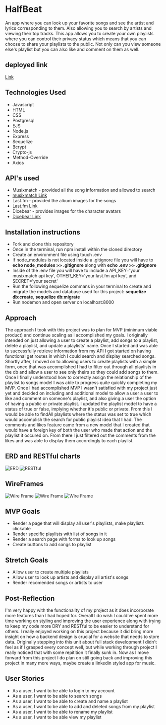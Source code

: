 # HalfBeat
An app where you can look up your favorite songs and see the artist and lyrics corresponding to them. Also allowing you to search by artists and viewing their top tracks. This app allows you to create your own playlists where you can control their privacy status which means that you can choose to share your playlists to the public. Not only can you view someone else's playlist but you can also like and comment on them as well.
## deployed link
<a href='https://roberto-project-two-1114.herokuapp.com/'>Link</a>

## Technologies Used
* Javascript
* HTML
* CSS
* Postgresql
* EJS
* Node.js
* Express
* Sequelize 
* Bcrypt
* Crypto-js
* Method-Override
* Axios

## API's used
* Musixmatch - provided all the song information and allowed to search
* [musixmatch Link](https://developer.musixmatch.com/documentation)
* Last.fm - provided the album images for the songs
* [Last.fm Link](https://www.last.fm/api/intro)
* Dicebear - provides images for the character avatars
* [Dicebear Link](https://dicebear.com/styles/bottts)



## Installation instructions
* Fork and clone this repository
* Once in the terminal, run npm install within the cloned directory
* Create an environment file using touch .env
* If node_modules is not located inside a .gitignore file you will have to **echo node_modules >> .gitignore** along with **echo .env >> .gitignore**
* Inside of the .env file you will have to include a API_KEY='your musixmatch api key', OTHER_KEY='your last.fm api key', and SECRET='your secret'
* Run the following sequelize commans in your terminal to create and migrate the models and database used for this project: **sequelize db:create**, **sequelize db:migrate**
* Run nodemon and open server on localhost:8000

## Approach
The approach I took with this project was to plan for MVP (minimum viable product) and continue scaling as I accomplished my goals. I originally intended on just allowing a user to create a playlist, add songs to a playlist, delete a playlist, and update a playlists' name. Once I started and was able to successfully retrieve information from my API I got started on having functional get routes in which I could search and display searched songs. Shortly after, I moved on to allowing users to create playlists with a simple form, once that was accomplished I had to filter out through all playlists in the db and allow a user to see only theirs so they could add songs to them. Once I finally understood how to correctly assign the relationship of the playlist to songs model I was able to progress quite quickly completing my MVP. Once I had accomplished MVP I wasn't satisfied with my project just yet and decided on including and additional model to allow a user a user to like and comment on someone's playlist, and also giving a user the option of having a public or private playlist. I updated the playlist model to have a status of true or false, implying whether it's public or private. From this I would be able to findAll playlists where the status was set to true which would accomplish the search for public playlist idea that I had. The comments and likes feature came from a new model that I created that would have a foreign key of both the user who made that action and the playlist it occured on. From there I just filtered out the comments from the likes and was able to display them accordingly to each playlist.

## ERD and RESTful charts
![ERD](img/ERD.png)
![RESTful](img/RESTful.png)
## WireFrames
![Wire Frame](img/Screenshot%202022-12-22%20at%208.45.15%20AM.png)
![Wire Frame](img/Screenshot%202022-12-22%20at%208.39.17%20AM.png)
![Wire Frame](img/Screenshot%202022-12-22%20at%208.34.09%20AM.png)
## MVP Goals
* Render a page that will display all user's playlists, make playlists clickable
* Render specific playlists with list of songs in it
* Render a search page with forms to look up songs
* Create buttons to add songs to playlist

## Stretch Goals
* Allow user to create multiple playlists
* Allow user to look up artists and display all artist's songs
* Render recomended songs or artists to user

## Post-Reflection
I'm very happy with the functionality of my project as it does incorporate more features than I had hoped for. Overall I do wish I could've spent more time working on styling and improving the user experience along with trying to keep my code more DRY and RESTful to be easier to understand for others. I really enjoyed working on this project because it did bring more insight on how a backend design is crucial for a website that needs to store data. Originally stepping into this unit about full stack development I didn't feel as if I grasped every concept well, but while working through project I really noticed that with some repitition it finally sunk in. Now as I move forward from this project I do plan on still going back and improving this project in many more ways, maybe create a linkedin styled app for music.

## User Stories
* As a user, I want to be able to login to my account
* As a user, I want to be able to search songs
* As a user, I want to be able to create and name a playlist
* As a user, I want to be able to add and deleted songs from my playlist
* As a user, I want to be able to rename my playlist
* As a user, I want to be able view my playlist


